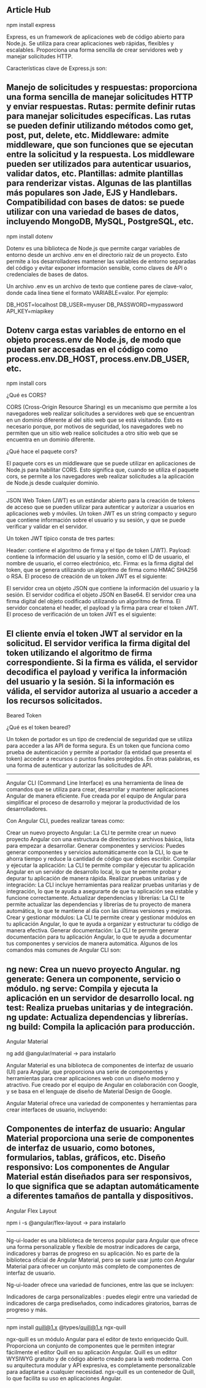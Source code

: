 Article Hub <Backend>
---------------------
npm install express

Express, es un framework de aplicaciones web de código abierto para Node.js. 
Se utiliza para crear aplicaciones web rápidas, flexibles y escalables.
Proporciona una forma sencilla de crear servidores web y manejar solicitudes HTTP.

Características clave de Express.js son:

Manejo de solicitudes y respuestas: proporciona una forma sencilla de manejar solicitudes HTTP y enviar respuestas.
Rutas: permite definir rutas para manejar solicitudes específicas. Las rutas se pueden definir utilizando métodos como get, post, put, delete, etc.
Middleware: admite middleware, que son funciones que se ejecutan entre la solicitud y la respuesta. Los middleware pueden ser utilizados para autenticar usuarios, validar datos, etc.
Plantillas: admite plantillas para renderizar vistas. Algunas de las plantillas más populares son Jade, EJS y Handlebars.
Compatibilidad con bases de datos: se puede utilizar con una variedad de bases de datos, incluyendo MongoDB, MySQL, PostgreSQL, etc.
 --------------------
npm install dotenv

Dotenv es una biblioteca de Node.js que permite cargar variables de entorno desde un archivo .env en el directorio raíz de un proyecto. 
Esto permite a los desarrolladores mantener las variables de entorno separadas del código y evitar exponer información sensible, como claves de API o credenciales de bases de datos.

Un archivo .env es un archivo de texto que contiene pares de clave-valor, donde cada línea tiene el formato VARIABLE=valor. Por ejemplo:

DB_HOST=localhost
DB_USER=myuser
DB_PASSWORD=mypassword
API_KEY=miapikey

Dotenv carga estas variables de entorno en el objeto process.env de Node.js, de modo que puedan ser accesadas en el código como process.env.DB_HOST, process.env.DB_USER, etc.
--------------------
npm install cors

¿Qué es CORS?

CORS (Cross-Origin Resource Sharing) es un mecanismo que permite a los navegadores web realizar solicitudes a servidores web que se encuentran en un dominio diferente al del sitio web que se está visitando.
Esto es necesario porque, por motivos de seguridad, los navegadores web no permiten que un sitio web realice solicitudes a otro sitio web que se encuentra en un dominio diferente.

¿Qué hace el paquete cors?

El paquete cors es un middleware que se puede utilizar en aplicaciones de Node.js para habilitar CORS. Esto significa que, cuando se utiliza el paquete cors, se permite a los navegadores web realizar solicitudes a la aplicación de Node.js desde cualquier dominio.

---------------------

JSON Web Token (JWT) es un estándar abierto para la creación de tokens de acceso que se pueden utilizar para autenticar y autorizar a usuarios en aplicaciones web y móviles. Un token JWT es un string compacto y seguro que contiene información sobre el usuario y su sesión, y que se puede verificar y validar en el servidor.

Un token JWT típico consta de tres partes:

Header: contiene el algoritmo de firma y el tipo de token (JWT).
Payload: contiene la información del usuario y la sesión, como el ID de usuario, el nombre de usuario, el correo electrónico, etc.
Firma: es la firma digital del token, que se genera utilizando un algoritmo de firma como HMAC SHA256 o RSA.
El proceso de creación de un token JWT es el siguiente:

El servidor crea un objeto JSON que contiene la información del usuario y la sesión.
El servidor codifica el objeto JSON en Base64.
El servidor crea una firma digital del objeto codificado utilizando un algoritmo de firma.
El servidor concatena el header, el payload y la firma para crear el token JWT.
El proceso de verificación de un token JWT es el siguiente:

El cliente envía el token JWT al servidor en la solicitud.
El servidor verifica la firma digital del token utilizando el algoritmo de firma correspondiente.
Si la firma es válida, el servidor decodifica el payload y verifica la información del usuario y la sesión.
Si la información es válida, el servidor autoriza al usuario a acceder a los recursos solicitados.
--------------------------
Beared Token 

¿Qué es el token beared?

Un token de portador es un tipo de credencial de seguridad que se utiliza para acceder a las API de forma segura. Es un token que funciona como prueba de autenticación y permite al portador (la entidad que presenta el token) acceder a recursos o puntos finales protegidos. En otras palabras, es una forma de autenticar y autorizar las solicitudes de API.

------------------------
Angular CLI (Command Line Interface) es una herramienta de línea de comandos que se utiliza para crear, desarrollar y mantener aplicaciones Angular de manera eficiente. Fue creada por el equipo de Angular para simplificar el proceso de desarrollo y mejorar la productividad de los desarrolladores.

Con Angular CLI, puedes realizar tareas como:

Crear un nuevo proyecto Angular: La CLI te permite crear un nuevo proyecto Angular con una estructura de directorios y archivos básica, lista para empezar a desarrollar.
Generar componentes y servicios: Puedes generar componentes y servicios automáticamente con la CLI, lo que te ahorra tiempo y reduce la cantidad de código que debes escribir.
Compilar y ejecutar la aplicación: La CLI te permite compilar y ejecutar tu aplicación Angular en un servidor de desarrollo local, lo que te permite probar y depurar tu aplicación de manera rápida.
Realizar pruebas unitarias y de integración: La CLI incluye herramientas para realizar pruebas unitarias y de integración, lo que te ayuda a asegurarte de que tu aplicación sea estable y funcione correctamente.
Actualizar dependencias y librerías: La CLI te permite actualizar las dependencias y librerías de tu proyecto de manera automática, lo que te mantiene al día con las últimas versiones y mejoras.
Crear y gestionar módulos: La CLI te permite crear y gestionar módulos en tu aplicación Angular, lo que te ayuda a organizar y estructurar tu código de manera efectiva.
Generar documentación: La CLI te permite generar documentación para tu aplicación Angular, lo que te ayuda a documentar tus componentes y servicios de manera automática.
Algunos de los comandos más comunes de Angular CLI son:


ng new: Crea un nuevo proyecto Angular.
ng generate: Genera un componente, servicio o módulo.
ng serve: Compila y ejecuta la aplicación en un servidor de desarrollo local.
ng test: Realiza pruebas unitarias y de integración.
ng update: Actualiza dependencias y librerías.
ng build: Compila la aplicación para producción.
-------------------------
Angular Material

ng add @angular/material -> para instalarlo 

Angular Material es una biblioteca de componentes de interfaz de usuario (UI) para Angular, que proporciona una serie de componentes y herramientas para crear aplicaciones web con un diseño moderno y atractivo. Fue creado por el equipo de Angular en colaboración con Google, y se basa en el lenguaje de diseño de Material Design de Google.

Angular Material ofrece una variedad de componentes y herramientas para crear interfaces de usuario, incluyendo:

Componentes de interfaz de usuario: Angular Material proporciona una serie de componentes de interfaz de usuario, como botones, formularios, tablas, gráficos, etc.
Diseño responsivo: Los componentes de Angular Material están diseñados para ser responsivos, lo que significa que se adaptan automáticamente a diferentes tamaños de pantalla y dispositivos.
----------------------------
Angular Flex Layout

npm i -s @angular/flex-layout -> para instalarlo

---------------------------
Ng-ui-loader es una biblioteca de terceros popular para Angular que ofrece una forma personalizable y flexible de mostrar indicadores de carga, indicadores y barras de progreso en su aplicación. No es parte de la biblioteca oficial de Angular Material, pero se suele usar junto con Angular Material para ofrecer un conjunto más completo de componentes de interfaz de usuario.

Ng-ui-loader ofrece una variedad de funciones, entre las que se incluyen:

Indicadores de carga personalizables : puedes elegir entre una variedad de indicadores de carga prediseñados, como indicadores giratorios, barras de progreso y más.

---------------------------
npm install quill@1.x @types/quill@1.x ngx-quill

ngx-quill es un módulo Angular para el editor de texto enriquecido Quill. Proporciona un conjunto de componentes que le permiten integrar fácilmente el editor Quill en su aplicación Angular. Quill es un editor WYSIWYG gratuito y de código abierto creado para la web moderna. Con su arquitectura modular y API expresiva, es completamente personalizable para adaptarse a cualquier necesidad. ngx-quill es un contenedor de Quill, lo que facilita su uso en aplicaciones Angular.
